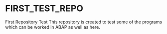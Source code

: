 # FIRST_TEST_REPO
First Repository Test
This repository is created to test some of the programs which can be worked in ABAP as well as here.
